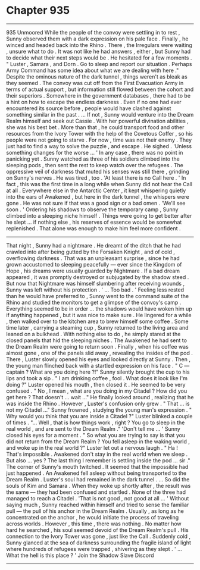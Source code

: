 
# Chapter 935


---

935 Unmoored
While the people of the convoy were settling in to rest , Sunny observed them with a dark expression on his pale face . Finally , he winced and headed back into the Rhino .
There , the Irregulars were waiting , unsure what to do . It was not like he had answers , either , but Sunny had to decide what their next steps would be .
He hesitated for a few moments .
" Luster , Samara , and Dorn . Go to sleep and report our situation . Perhaps Army Command has some idea about what we are dealing with here ."
Despite the ominous nature of the dark tunnel , things weren't as bleak as they seemed . The convoy was cut off from the First Evacuation Army in terms of actual support , but information still flowed between the cohort and their superiors .
Somewhere in the government databases , there had to be a hint on how to escape the endless darkness . Even if no one had ever encountered its source before , people would have clashed against something similar in the past .
… If not , Sunny would venture into the Dream Realm himself and seek out Cassie . With her powerful divination abilities , she was his best bet . More than that , he could transport food and other resources from the Ivory Tower with the help of the Covetous Coffer , so his people were not going to starve .
For now , time was not their enemy . They just had to find a way to solve the puzzle , and escape .
He sighed .
'Unless something changes for the worse … '
In any case , there was no point in panicking yet . Sunny watched as three of his soldiers climbed into the sleeping pods , then sent the rest to keep watch over the refugees .
The oppressive veil of darkness that muted his senses was still there , grinding on Sunny's nerves . He was tired , too .
'At least there is no Call here . '
In fact , this was the first time in a long while when Sunny did not hear the Call at all . Everywhere else in the Antarctic Center , it kept whispering quietly into the ears of Awakened , but here in the dark tunnel , the whispers were gone . He was not sure if that was a good sign or a bad omen .
'We'll see soon . '
Ordering his shadows to observe the temporary camp , Sunny climbed into a sleeping niche himself . Things were going to get better after he slept … if nothing else , his reserves of essence would be somewhat replenished . That alone was enough to make him feel more confident .
***
That night , Sunny had a nightmare . He dreamt of the ditch that he had crawled into after being gutted by the Forsaken Knight , and of cold , overflowing darkness . That was an unpleasant surprise , since he had grown accustomed to sleeping peacefully — ever since the Kingdom of Hope , his dreams were usually guarded by Nightmare . If a bad dream appeared , it was promptly destroyed or subjugated by the shadow steed .
But now that Nightmare was himself slumbering after receiving wounds , Sunny was left without his protection .
' ... Too bad . '
Feeling less rested than he would have preferred to , Sunny went to the command suite of the Rhino and studied the monitors to get a glimpse of the convoy's camp . Everything seemed to be in order … the shadows would have woken him up if anything happened , but it was nice to make sure .
He lingered for a while , then walked over to the kitchen area to brew himself some coffee . Some time later , carrying a steaming cup , Sunny returned to the living area and leaned on a bulkhead . With nothing else to do , he simply stared at the closed panels that hid the sleeping niches .
The Awakened he had sent to the Dream Realm were going to return soon .
Finally , when his coffee was almost gone , one of the panels slid away , revealing the insides of the pod . There , Luster slowly opened his eyes and looked directly at Sunny .
Then , the young man flinched back with a startled expression on his face .
" C — captain ? What are you doing here ?!"
Sunny silently brought the cup to his lips and took a sip .
" I am drinking coffee , fool . What does it look like I'm doing ?"
Luster opened his mouth , then closed it . He seemed to be very confused .
" No , I mean , what are you doing in my Citadel ? How did you get here ? That doesn't … wait …"
He finally looked around , realizing that he was inside the Rhino . However , Luster's confusion only grew .
" That … is not my Citadel …"
Sunny frowned , studying the young man's expression .
" Why would you think that you are inside a Citadel ?"
Luster blinked a couple of times .
"... Well , that is how things work , right ? You go to sleep in the real world , and are sent to the Dream Realm ."
'Don't tell me … '
Sunny closed his eyes for a moment .
" So what you are trying to say is that you did not return from the Dream Realm ? You fell asleep in the waking world , and woke up in the real world ?"
Luster let out a nervous laugh .
" Ha ! That's impossible . Awakened don't stay in the real world when we sleep . But also … yes ? The last thing I remember is settling inside the pod … sir ."
The corner of Sunny's mouth twitched .
It seemed that the impossible had just happened . An Awakened fell asleep without being transported to the Dream Realm .
Luster's soul had remained in the dark tunnel .
… So did the souls of Kim and Samara . When they woke up shortly after , the result was the same — they had been confused and startled . None of the three had managed to reach a Citadel .
'That is not good , not good at all … '
Without saying much , Sunny reached within himself and tried to sense the familiar pull — the pull of his anchor in the Dream Realm . Usually , as long as he concentrated on the anchor , he would initiate the process of traveling across worlds .
However , this time , there was nothing . No matter how hard he searched , his soul seemed devoid of the Dream Realm's pull .
His connection to the Ivory Tower was gone , just like the Call .
Suddenly cold , Sunny glanced at the sea of darkness surrounding the fragile island of light where hundreds of refugees were trapped , shivering as they slept .
' ... What the hell is this place ? '
Join the Shadow Slave Discord

---


